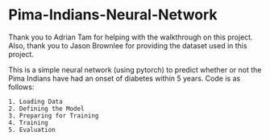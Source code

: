 # Pima-Indians-Neural-Network

Thank you to Adrian Tam for helping with the walkthrough on this project. Also, thank you to Jason Brownlee for providing the dataset used in this project.

This is a simple neural network (using pytorch) to predict whether or not the Pima Indians have had an onset of diabetes within 5 years. Code is as follows:

    1. Loading Data
    2. Defining the Model
    3. Preparing for Training
    4. Training
    5. Evaluation
